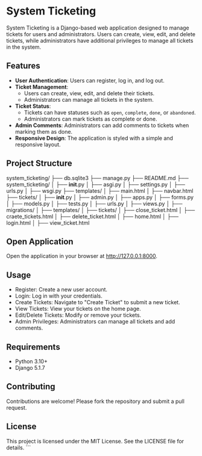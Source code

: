 # System Ticketing

System Ticketing is a Django-based web application designed to manage tickets for users and administrators. Users can create, view, edit, and delete tickets, while administrators have additional privileges to manage all tickets in the system.

## Features

- **User Authentication**: Users can register, log in, and log out.
- **Ticket Management**:
  - Users can create, view, edit, and delete their tickets.
  - Administrators can manage all tickets in the system.
- **Ticket Status**:
  - Tickets can have statuses such as `open`, `complete`, `done`, or `abandoned`.
  - Administrators can mark tickets as complete or done.
- **Admin Comments**: Administrators can add comments to tickets when marking them as done.
- **Responsive Design**: The application is styled with a simple and responsive layout.

## Project Structure
system_ticketing/ ├── db.sqlite3 ├── manage.py ├── README.md ├── system_ticketing/ │ ├── __init__.py │ ├── asgi.py │ ├── settings.py │ ├── urls.py │ ├── wsgi.py ├── templates/ │ ├── main.html │ ├── navbar.html ├── tickets/ │ ├── __init__.py │ ├── admin.py │ ├── apps.py │ ├── forms.py │ ├── models.py │ ├── tests.py │ ├── urls.py │ ├── views.py │ ├── migrations/ │ ├── templates/ │ ├── tickets/ │ ├── close_ticket.html │ ├── craete_tickets.html │ ├── delete_ticket.html │ ├── home.html │ ├── login.html │ ├── view_ticket.html

## Open Application 
Open the application in your browser at http://127.0.0.1:8000.

## Usage
- Register: Create a new user account.
- Login: Log in with your credentials.
- Create Tickets: Navigate to "Create Ticket" to submit a new ticket.
- View Tickets: View your tickets on the home page.
- Edit/Delete Tickets: Modify or remove your tickets.
- Admin Privileges: Administrators can manage all tickets and add comments.

## Requirements
- Python 3.10+
- Django 5.1.7

## Contributing
Contributions are welcome! Please fork the repository and submit a pull request.

## License
This project is licensed under the MIT License. See the LICENSE file for details. ```